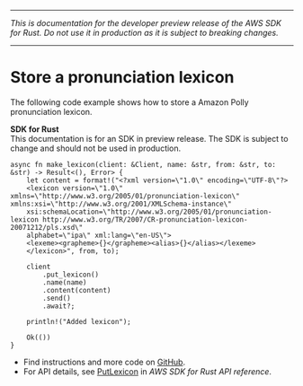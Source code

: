 --------

 *This is documentation for the developer preview release of the AWS SDK for Rust\. Do not use it in production as it is subject to breaking changes\.* 

--------

# Store a pronunciation lexicon<a name="polly_PutLexicon_rust_topic"></a>

The following code example shows how to store a Amazon Polly pronunciation lexicon\.

**SDK for Rust**  
This documentation is for an SDK in preview release\. The SDK is subject to change and should not be used in production\.
  

```
async fn make_lexicon(client: &Client, name: &str, from: &str, to: &str) -> Result<(), Error> {
    let content = format!("<?xml version=\"1.0\" encoding=\"UTF-8\"?>
    <lexicon version=\"1.0\" xmlns=\"http://www.w3.org/2005/01/pronunciation-lexicon\" xmlns:xsi=\"http://www.w3.org/2001/XMLSchema-instance\"
    xsi:schemaLocation=\"http://www.w3.org/2005/01/pronunciation-lexicon http://www.w3.org/TR/2007/CR-pronunciation-lexicon-20071212/pls.xsd\"
    alphabet=\"ipa\" xml:lang=\"en-US\">
    <lexeme><grapheme>{}</grapheme><alias>{}</alias></lexeme>
    </lexicon>", from, to);

    client
        .put_lexicon()
        .name(name)
        .content(content)
        .send()
        .await?;

    println!("Added lexicon");

    Ok(())
}
```
+  Find instructions and more code on [GitHub](https://github.com/awsdocs/aws-doc-sdk-examples/tree/main/.rust_alpha/polly#code-examples)\. 
+  For API details, see [PutLexicon](https://awslabs.github.io/aws-sdk-rust/) in *AWS SDK for Rust API reference*\. 